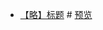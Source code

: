 
* [【略】标题](https://github.com/foreverZ133/small-works/tree/master/2/) # [预览](https://foreverz133.github.io/small-works/2/)